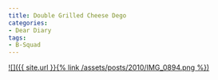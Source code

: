 ```yaml
---
title: Double Grilled Cheese Dego
categories:
- Dear Diary
tags:
- B-Squad
---
```


[![]({{ site.url }}{% link /assets/posts/2010/IMG_0894.png %})](http://thingelstad.com/s/double-grilled-cheese-dego/img_0894/img)
